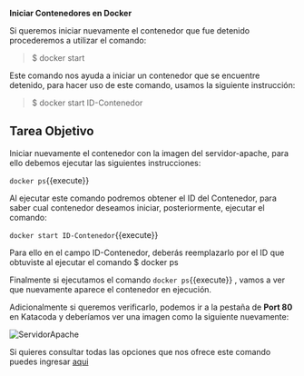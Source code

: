 **Iniciar Contenedores en Docker**

Si queremos iniciar nuevamente el contenedor que fue detenido procederemos a utilizar el comando:

> $ docker start

Este comando nos ayuda a iniciar un contenedor que se encuentre detenido, para hacer uso de este comando, usamos la siguiente instrucción:

> $ docker start ID-Contenedor

## Tarea Objetivo

Iniciar nuevamente el contenedor con la imagen del servidor-apache, para ello debemos ejecutar las siguientes instrucciones:

`docker ps`{{execute}}

Al ejecutar este comando podremos obtener el ID del Contenedor, para saber cual contenedor deseamos iniciar, posteriormente, ejecutar el comando:

`docker start ID-Contenedor`{{execute}}

Para ello en el campo ID-Contenedor, deberás reemplazarlo por el ID que obtuviste al ejecutar el comando $ docker ps

Finalmente si ejecutamos el comando `docker ps`{{execute}} , vamos a ver que nuevamente aparece el contenedor en ejecución.

Adicionalmente si queremos verificarlo, podemos ir a la pestaña de **Port 80** en Katacoda y deberíamos ver una imagen como la siguiente nuevamente:

 ![ServidorApache](https://i.imgur.com/3F4DFop.png)

Si quieres consultar todas las opciones que nos ofrece este comando puedes ingresar [aqui](https://docs.docker.com/engine/reference/commandline/start/)